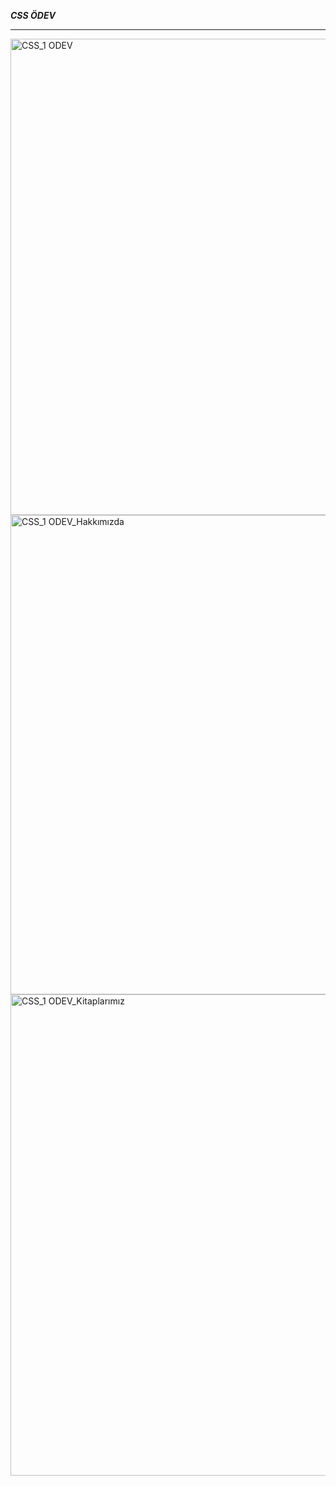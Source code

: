 ***CSS ÖDEV***

---

<img width="762" alt="CSS_1 ODEV" src="https://user-images.githubusercontent.com/44526010/164478944-67f2d5fa-6dab-479f-8fca-7c2276c80a16.png">
<img width="767" alt="CSS_1 ODEV_Hakkımızda" src="https://user-images.githubusercontent.com/44526010/164479017-cdfb0ef9-f30a-48c1-91a8-09a801e3772c.png">
<img width="770" alt="CSS_1 ODEV_Kitaplarımız" src="https://user-images.githubusercontent.com/44526010/164479080-67d4994f-1393-4b06-9e80-a16a2cef755a.png">
